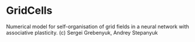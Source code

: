 # GridCells
Numerical model for self-organisation of grid fields in a neural network with associative plasticity. (c) Sergei Grebenyuk, Andrey Stepanyuk
